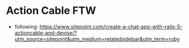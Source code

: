 # Action Cable FTW

* following: https://www.sitepoint.com/create-a-chat-app-with-rails-5-actioncable-and-devise/?utm_source=sitepoint&utm_medium=relatedsidebar&utm_term=ruby

